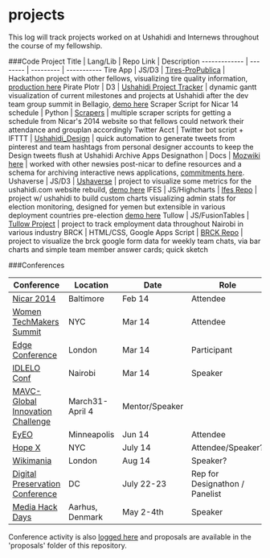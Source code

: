 projects
========
This log will track projects worked on at Ushahidi and Internews throughout the course of my fellowship.

###Code
Project Title | Lang/Lib | Repo Link | Description
------------- | -------- | --------- | -----------
Tire App | JS/D3  | [Tires-ProPublica](https://github.com/mozilla/opennews-onboarding) | Hackathon project with other fellows, visualizing tire quality information, [production here](http://projects.propublica.org/tires/)
Pirate Plotr | D3 | [Ushahidi Project Tracker](https://github.com/auremoser/pirateplotr) | dynamic gantt visualization of current milestones and projects at Ushahidi after the dev team group summit in Bellagio, [demo here](http://auremoser.github.io/pirateplotr/)
Scraper Script for Nicar 14 schedule | Python | [Scrapers](https://github.com/auremoser/scrapers/tree/master/nicar_2014) | multiple scraper scripts for getting a schedule from Nicar's 2014 website so that fellows could network their attendance and grouplan accordingly
Twitter Acct | Twitter bot script + IFTTT | [Ushahidi_Design](https://twitter.com/Ushahidi_Design) | quick automation to generate tweets from pinterest and team hashtags from personal designer accounts to keep the Design tweets flush at Ushahidi
Archive Apps Designathon | Docs | [Mozwiki here](https://wiki.mozilla.org/OpenNews/hackdays/archive) | worked with other newsies post-nicar to define resources and a schema for archiving interactive news applications, [commitments here](https://wiki.mozilla.org/OpenNews/hackdays/archive#Commitments).
Ushaverse | JS/D3 | [Ushaverse](https://github.com/auremoser/ushaverse) | project to visualize some metrics for the ushahidi.com website rebuild, [demo here](http://ushahidi-auremoser.dotcloud.com/#)
IFES | JS/Highcharts | [Ifes Repo](https://github.com/auremoser/ifes) | project w/ ushahidi to build custom charts visualizing admin stats for election monitoring, designed for yemen but extensible in various deployment countries pre-election [demo here](http://auremoser.github.io/ifes/) 
Tullow | JS/FusionTables | [Tullow Project](https://github.com/auremoser/fellowship/tree/master/projects/%5BIN%5DTullow) | project to track employment data throughout Nairobi in various industry
BRCK | HTML/CSS, Google Apps Script | [BRCK Repo](https://github.com/auremoser/brck) | project to visualize the brck google form data for weekly team chats, via bar charts and simple team member answer cards; quick sketch
 



###Conferences

Conference | Location | Date | Role 
---------- | -------- | ---- | ----- 
[Nicar 2014](https://ire.org/conferences/nicar-2014/) | Baltimore  | Feb 14 | Attendee
[Women TechMakers Summit](http://womentechmakers.com/) | NYC | Mar 14 | Attendee
[Edge Conference](http://www.idlelo.net/) | London | Mar 14 | Participant
[IDLELO Conf](http://www.idlelo.net/) | Nairobi | Mar 14 | Speaker
[MAVC-Global Innovation Challenge](http://www.makingallvoicescount.org/news/innovation-in-action/) | March31-April 4 | Mentor/Speaker
[EyEO](http://eyeofestival.com/) | Minneapolis | Jun 14 | Attendee
[Hope X](http://x.hope.net/#) | NYC | July 14 | Attendee/Speaker?
[Wikimania](https://wikimania2014.wikimedia.org/wiki/Main_Page) | London | Aug 14 | Speaker?
[Digital Preservation Conference](http://blogs.loc.gov/digitalpreservation/2014/02/call-for-proposals-digital-preservation-2014/) | DC | July 22-23 | Rep for Designathon / Panelist
[Media Hack Days](http://www.mediahackdays.com/) | Aarhus, Denmark | May 2-4th | Speaker



Conference activity is also [logged here](https://docs.google.com/spreadsheet/ccc?key=0AuDay9KcwU4YdGdqakNLRGlad1VzVVh0dW5GZHBqbkE&usp=sharing) and proposals are available in the 'proposals' folder of this repository.
